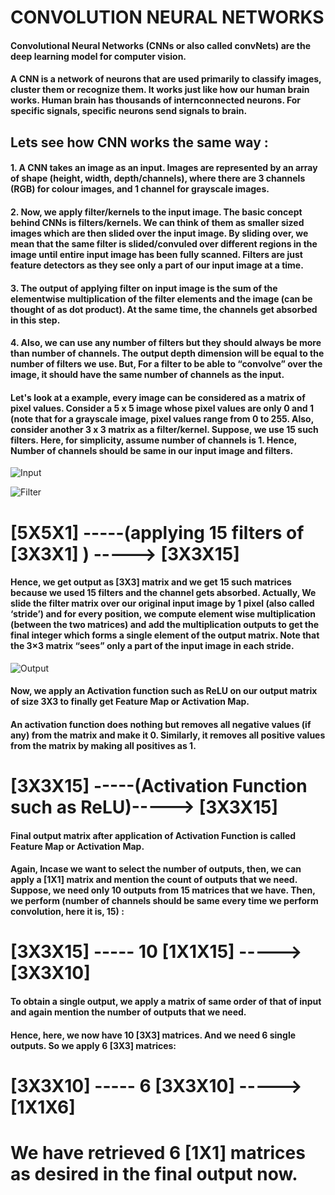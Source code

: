 # CONVOLUTION NEURAL NETWORKS

#### Convolutional Neural Networks (CNNs or also called convNets) are the deep learning model for computer vision.
#### A CNN is a network of neurons that are used primarily to classify images, cluster them or recognize them. It works just like how our human brain works. Human brain has thousands of internconnected neurons. For specific signals, specific neurons send signals to brain. 

## Lets see how CNN works the same way :

#### 1. A CNN takes an image as an input. Images are represented by an array of shape (height, width, depth/channels), where there are 3 channels (RGB) for colour images, and 1 channel for grayscale images.

#### 2. Now, we apply filter/kernels to the input image. The basic concept behind CNNs is filters/kernels. We can think of them as smaller sized images which are then slided over the input image. By sliding over, we mean that the same filter is slided/convuled over different regions in the image until entire input image has been fully scanned. Filters are just feature detectors as they see only a part of our input image at a time.

#### 3. The output of applying filter on input image is the sum of the elementwise multiplication of the filter elements and the image (can be thought of as dot product). At the same time, the channels get absorbed in this step.

#### 4. Also, we can use any number of filters but they should always be more than number of channels. The output depth dimension will be equal to the number of filters we use. But, For a filter to be able to “convolve” over the image, it should have the same number of channels as the input.

#### Let's look at a example, every image can be considered as a matrix of pixel values. Consider a 5 x 5 image whose pixel values are only 0 and 1 (note that for a grayscale image, pixel values range from 0 to 255. Also, consider another 3 x 3 matrix as a filter/kernel. Suppose, we use 15 such filters. Here, for simplicity, assume number of channels is 1. Hence, Number of channels should be same in our input image and filters.

![Input](images/input.png "Input")

![Filter](images/filter.png "Filter")

# [5X5X1] -----(applying 15 filters of [3X3X1] ) -----> [3X3X15]

#### Hence, we get output as [3X3] matrix and we get 15 such matrices because we used 15 filters and the channel gets absorbed. Actually, We slide the filter matrix over our original input image by 1 pixel (also called ‘stride’) and for every position, we compute element wise multiplication (between the two matrices) and add the multiplication outputs to get the final integer which forms a single element of the output matrix. Note that the 3×3 matrix “sees” only a part of the input image in each stride.

![Output](images/output.jpg "Output")

#### Now, we apply an Activation function such as ReLU on our output matrix of size 3X3 to finally get Feature Map or Activation Map. 

#### An activation function does nothing but removes all negative values (if any) from the matrix and make it 0. Similarly, it removes all positive values from the matrix by making all positives as 1.

# [3X3X15] -----(Activation Function such as ReLU)-----> [3X3X15]

#### Final output matrix after application of Activation Function is called Feature Map or Activation Map.

#### Again, Incase we want to select the number of outputs, then, we can apply a [1X1] matrix and mention the count of outputs that we need. Suppose, we need only 10 outputs from 15 matrices that we have. Then, we perform (number of channels should be same every time we perform convolution, here it is, 15) :

# [3X3X15] ----- 10 [1X1X15] -----> [3X3X10]

#### To obtain a single output, we apply a matrix of same order of that of input and again mention the number of outputs that we need.

#### Hence, here, we now have 10 [3X3] matrices. And we need 6 single outputs. So we apply 6 [3X3] matrices:

# [3X3X10] ----- 6 [3X3X10] -----> [1X1X6]

# We have retrieved 6 [1X1] matrices as desired in the final output now.
